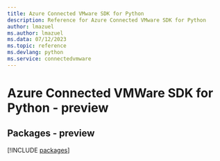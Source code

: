 ```yaml
---
title: Azure Connected VMware SDK for Python
description: Reference for Azure Connected VMware SDK for Python
author: lmazuel
ms.author: lmazuel
ms.data: 07/12/2023
ms.topic: reference
ms.devlang: python
ms.service: connectedvmware
---
```

# Azure Connected VMWare SDK for Python - preview
## Packages - preview
[!INCLUDE [packages](connected-vmware-index.md)]